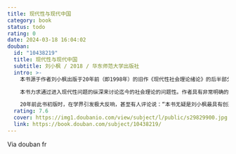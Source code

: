 ```yaml
---
title: 现代性与现代中国
category: book
status: todo
rating: 0
date: 2024-03-18 16:04:02
douban:
  id: "10438219"
  title: 现代性与现代中国
  subtitle: 刘小枫 / 2018 / 华东师范大学出版社
  intro: >-
    本书源于作者刘小枫出版于20年前（即1998年）的旧作《现代性社会理论绪论》的后半部分。修订版延续了旧有的观点，修改了一些语词、句子和标点，使得表达更为准确，注释方式也尽可能符合现在的格式规范。

    本书力求通过进入现代性问题的纵深来讨论迄今的社会理论的问题性。作者具有非常明确的问题意识，其思路是带着中国问题进入西方问题再返回中国问题。

    20年前此书初版时，在学界引发极大反响，甚至有人评论说：“本书无疑是刘小枫最具有创造性的著作，他似乎揭开了为所有中国学者所热切关注的现代性的真正本质。”20年后，在当今中国的快速发展和日益全球化背景下，此书的学术意义愈加彰显。
  rating: 7.6
  cover: https://img1.doubanio.com/view/subject/l/public/s29829900.jpg
  link: https://book.douban.com/subject/10438219/
---
```


Via douban fr